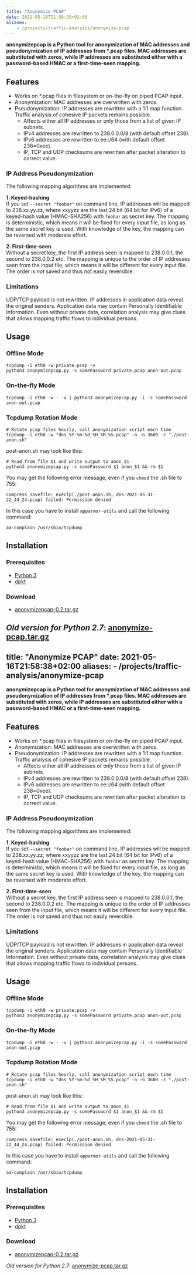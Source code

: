 ```yaml
---
title: "Anonymize PCAP"
date: 2021-05-16T21:58:38+02:00
aliases:
    - /projects/traffic-analysis/anonymize-pcap
---
```


**anonymizepcap is a Python tool for anonymization of MAC addresses and pseudonymization of IP addresses from \*.pcap files. MAC addresses are substituted with zeros, while IP addresses are substituted either with a password-based HMAC or a first-time-seen mapping.**

## Features

* Works on \*.pcap files in filesystem or on-the-fly on piped PCAP input.
* Anonymization: MAC addresses are overwritten with zeros.
* Pseudonymization: IP addresses are rewritten with a 1:1 map function. Traffic analysis of cohesive IP packets remains possible.
    * Affects either all IP addresses or only those from a list of given IP subnets.
    * IPv4 addresses are rewritten to 238.0.0.0/8 (with default offset 238).
    * IPv6 addresses are rewritten to ee::/64 (with default offset 238=0xee).
    * IP, TCP and UDP checksums are rewritten after packet alteration to correct value.

### IP Address Pseudonymization

The following mapping algorithms are implemented:

**1. Keyed-hashing**  
If you set `--secret "foobar"` on command line, IP addresses will be mapped to 238.xx.yy.zz, where xxyyzz are the last 24 bit (64 bit for IPv6) of a keyed-hash value (HMAC-SHA256) with `foobar` as secret key. The mapping is deterministic, which means it will be fixed for every input file, as long as the same secret key is used. With knowledge of the key, the mapping can be reversed with moderate effort.

**2. First-time-seen**  
Without a secret key, the first IP address seen is mapped to 238.0.0.1, the second to 238.0.0.2 etc. The mapping is unique to the order of IP addresses seen from the input file, which means it will be different for every input file. The order is *not* saved and thus not easily reversible.

### Limitations

UDP/TCP payload is not rewritten. IP addresses in application data reveal the original senders. Application data may contain Personally Identifiable Information. Even without private data, correlation analysis may give clues that allows mapping traffic flows to individual persons.

## Usage

### Offline Mode

```
tcpdump -i eth0 -w private.pcap -v
python3 anonymizepcap.py -s somePassword private.pcap anon-out.pcap
```

### On-the-fly Mode

```
tcpdump -i eth0 -w - -v | python3 anonymizepcap.py -i -s somePassword anon-out.pcap
```

### Tcpdump Rotation Mode

```
# Rotate pcap files hourly, call anonymization script each time
tcpdump -i eth0 -w "dns_%Y-%m-%d_%H_%M_%S.pcap" -n -G 3600 -z "./post-anon.sh"
```

post-anon.sh may look like this:
```
# Read from file $1 and write output to anon_$1
python3 anonymizepcap.py -s somePassword $1 anon_$1 && rm $1
```

You may get the following error message, even if you `chmod` the .sh file to 755:
```
compress_savefile: execlp(./post-anon.sh, dns-2021-05-31-22_44_24.pcap) failed: Permission denied
```

In this case you have to install `apparmor-utils` and call the following command:
```
aa-complain /usr/sbin/tcpdump
```

## Installation

### Prerequisites

* [Python 3](https://www.python.org)
* [dpkt](https://github.com/kbandla/dpkt)

### Download

* [anonymizepcap-0.2.tar.gz](anonymizepcap-0.2.tar.gz)

*Old version for Python 2.7*: [anonymize-pcap.tar.gz](anonymize-pcap.tar.gz)
---
title: "Anonymize PCAP"
date: 2021-05-16T21:58:38+02:00
aliases:
    - /projects/traffic-analysis/anonymize-pcap
---

**anonymizepcap is a Python tool for anonymization of MAC addresses and pseudonymization of IP addresses from \*.pcap files. MAC addresses are substituted with zeros, while IP addresses are substituted either with a password-based HMAC or a first-time-seen mapping.**

## Features

* Works on \*.pcap files in filesystem or on-the-fly on piped PCAP input.
* Anonymization: MAC addresses are overwritten with zeros.
* Pseudonymization: IP addresses are rewritten with a 1:1 map function. Traffic analysis of cohesive IP packets remains possible.
    * Affects either all IP addresses or only those from a list of given IP subnets.
    * IPv4 addresses are rewritten to 238.0.0.0/8 (with default offset 238).
    * IPv6 addresses are rewritten to ee::/64 (with default offset 238=0xee).
    * IP, TCP and UDP checksums are rewritten after packet alteration to correct value.

### IP Address Pseudonymization

The following mapping algorithms are implemented:

**1. Keyed-hashing**  
If you set `--secret "foobar"` on command line, IP addresses will be mapped to 238.xx.yy.zz, where xxyyzz are the last 24 bit (64 bit for IPv6) of a keyed-hash value (HMAC-SHA256) with `foobar` as secret key. The mapping is deterministic, which means it will be fixed for every input file, as long as the same secret key is used. With knowledge of the key, the mapping can be reversed with moderate effort.

**2. First-time-seen**  
Without a secret key, the first IP address seen is mapped to 238.0.0.1, the second to 238.0.0.2 etc. The mapping is unique to the order of IP addresses seen from the input file, which means it will be different for every input file. The order is *not* saved and thus not easily reversible.

### Limitations

UDP/TCP payload is not rewritten. IP addresses in application data reveal the original senders. Application data may contain Personally Identifiable Information. Even without private data, correlation analysis may give clues that allows mapping traffic flows to individual persons.

## Usage

### Offline Mode

```
tcpdump -i eth0 -w private.pcap -v
python3 anonymizepcap.py -s somePassword private.pcap anon-out.pcap
```

### On-the-fly Mode

```
tcpdump -i eth0 -w - -v | python3 anonymizepcap.py -i -s somePassword anon-out.pcap
```

### Tcpdump Rotation Mode

```
# Rotate pcap files hourly, call anonymization script each time
tcpdump -i eth0 -w "dns_%Y-%m-%d_%H_%M_%S.pcap" -n -G 3600 -z "./post-anon.sh"
```

post-anon.sh may look like this:
```
# Read from file $1 and write output to anon_$1
python3 anonymizepcap.py -s somePassword $1 anon_$1 && rm $1
```

You may get the following error message, even if you `chmod` the .sh file to 755:
```
compress_savefile: execlp(./post-anon.sh, dns-2021-05-31-22_44_24.pcap) failed: Permission denied
```

In this case you have to install `apparmor-utils` and call the following command:
```
aa-complain /usr/sbin/tcpdump
```

## Installation

### Prerequisites

* [Python 3](https://www.python.org)
* [dpkt](https://github.com/kbandla/dpkt)

### Download

* [anonymizepcap-0.2.tar.gz](anonymizepcap-0.2.tar.gz)

*Old version for Python 2.7*: [anonymize-pcap.tar.gz](anonymize-pcap.tar.gz)

